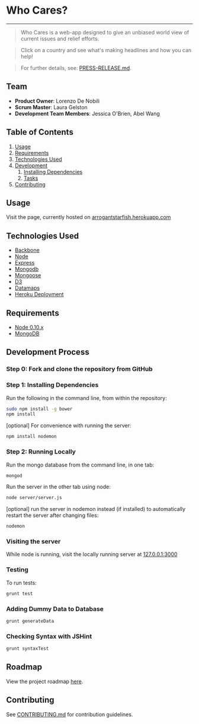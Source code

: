# Who Cares?
---------------------------------

> Who Cares is a web-app designed to give an unbiased world view of current issues and relief efforts.

> Click on a country and see what's making headlines and how you can help!

> For further details, see: [PRESS-RELEASE.md](PRESS-RELEASE.md).

## Team

  - __Product Owner__: Lorenzo De Nobili
  - __Scrum Master__: Laura Gelston
  - __Development Team Members__: Jessica O'Brien, Abel Wang

## Table of Contents

1. [Usage](#Usage)
1. [Requirements](#requirements)
1. [Technologies Used](#technologies-used)
1. [Development](#development)
    1. [Installing Dependencies](#installing-dependencies)
    1. [Tasks](#tasks)
1. [Contributing](#contributing)

## Usage

Visit the page, currently hosted on [arrogantstarfish.herokuapp.com](http://arrogantstarfish.herokuapp.com/)

## Technologies Used

- [Backbone](http://backbonejs.org)
- [Node](https://nodejs.org/)
- [Express](http://expressjs.com/)
- [Mongodb](https://www.mongodb.org)
- [Mongoose](http://mongoosejs.com) 
- [D3](http://d3js.org)
- [Datamaps](http://datamaps.github.io/)
- [Heroku Deployment](https://www.heroku.com/)

## Requirements

- [Node 0.10.x](https://nodejs.org/en/download/)
- [MongoDB](https://www.mongodb.org/downloads)

## Development Process

### Step 0: Fork and clone the repository from GitHub

### Step 1: Installing Dependencies

Run the following in the command line, from within the repository:

```sh
sudo npm install -g bower
npm install
```

[optional] For convenience with running the server:
```sh
npm install nodemon
```

### Step 2: Running Locally

Run the mongo database from the command line, in one tab:
```sh
mongod
```

Run the server in the other tab using node:

```sh
node server/server.js
```

[optional] run the server in nodemon instead (if installed) to automatically restart the server after changing files:

```sh
nodemon
```

### Visiting the server

While node is running, visit the locally running server at [127.0.0.1:3000](127.0.0.1:3000)

### Testing

To run tests:
```sh
grunt test
```

### Adding Dummy Data to Database

```sh
grunt generateData
```

### Checking Syntax with JSHint

```sh
grunt syntaxTest
```

## Roadmap

View the project roadmap [here](ROADMAP.md).

## Contributing

See [CONTRIBUTING.md](CONTRIBUTING.md) for contribution guidelines.
